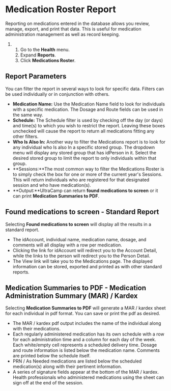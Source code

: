 # Medication Roster Report
Reporting on medications entered in the database allows you review, manage, export, and print that data. This is useful for medication administration management as well as record keeping.    


1. 1. Go to the **Health** menu.
	2. Expand **Reports**.
	3. Click **Medications Roster**.


## 



  
  



## Report Parameters


You can filter the report in several ways to look for specific data. Filters can be used individually or in conjunction with others.


* **Medication Name:** Use the Medication Name field to look for individuals with a specific medication. The Dosage and Route fields can be used in the same way.
* **Schedule:** The Schedule filter is used by checking off the day (or days) and time(s) to which you wish to restrict the report. Leaving these boxes unchecked will cause the report to return all medications fitting any other filters.
* **Who Is Also In:** Another way to filter the Medications report is to look for any individual who Is also In a specific stored group. The dropdown menu will display any stored group that has idPerson in it. Select the desired stored group to limit the report to only individuals within that group.
* **Sessions:**The most common way to filter the Medications Roster is to simply check the box for one or more of the current year's Sessions. This will return individuals who are registered for that designated session and who have medication(s).
* **Output:**UltraCamp can return **found medications to screen** or it can print **Medication Summaries to PDF**.


## 


## Found medications to screen - Standard Report


Selecting **Found medications to screen** will display all the results in a standard report. 


* The idAccount, individual name, medication name, dosage, and comments will all display with a row per medication.
* Clicking the link for idAccount will redirect you to the Account Detail, while the links to the person will redirect you to the Person Detail.
* The View link will take you to the Medications page. The displayed information can be stored, exported and printed as with other standard reports.


## 


## Medication Summaries to PDF - Medication Administration Summary (MAR) / Kardex


Selecting **Medication Summaries to PDF** will generate a MAR / kardex sheet for each individual in pdf format. You can save or print the pdf as desired.


* The MAR / kardex pdf output includes the name of the individual along with their medications.
* Each regularly administered medication has its own schedule with a row for each administration time and a column for each day of the week. Each white/empty cell represents a scheduled delivery time. Dosage and route information is listed below the medication name. Comments are printed below the schedule itself.
* PRN / As Needed medications are listed below the scheduled medication(s) along with their pertinent information.
* A series of signature fields appear at the bottom of the MAR / kardex. Health professionals who administered medications using the sheet can sign off at the end of the session.
